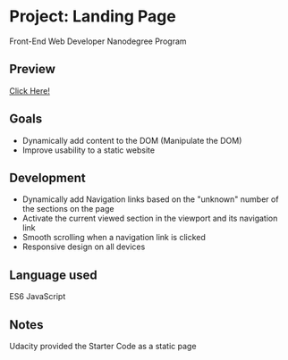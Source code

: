 # Project: Landing Page
Front-End Web Developer Nanodegree Program

## Preview
<a href="https://hazem-saber.github.io/landing-page/" target="_blank">Click Here!</a>

## Goals
<ul>
  <li>Dynamically add content to the DOM (Manipulate the DOM)</li>
  <li>Improve usability to a static website</li>
</ul>

## Development
<ul>
  <li>Dynamically add Navigation links based on the "unknown" number of the sections on the page</li>
  <li>Activate the current viewed section in the viewport and its navigation link</li>
  <li>Smooth scrolling when a navigation link is clicked</li>
  <li>Responsive design on all devices</li>
</ul>

## Language used
ES6 JavaScript

## Notes
Udacity provided the Starter Code as a static page
